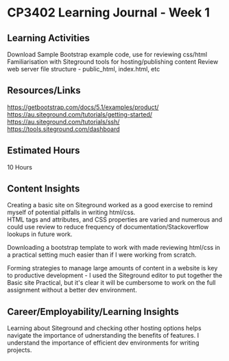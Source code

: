 # CP3402 Learning Journal - Week 1

## Learning Activities
Download Sample Bootstrap example code, use for reviewing css/html
Familiarisation with Siteground tools for hosting/publishing content
Review web server file structure - public_html, index.html, etc

## Resources/Links
https://getbootstrap.com/docs/5.1/examples/product/
https://au.siteground.com/tutorials/getting-started/
https://au.siteground.com/tutorials/ssh/
https://tools.siteground.com/dashboard

## Estimated Hours
10 Hours

## Content Insights
Creating a basic site on Siteground worked as a good exercise to remind myself of potential pitfalls in writing html/css.  
HTML tags and attributes, and CSS properties are varied and numerous and could use review to reduce frequency of documentation/Stackoverflow lookups in future work.

Downloading a bootstrap template to work with made reviewing html/css in a practical setting much easier than if I were working from scratch.

Forming strategies to manage large amounts of content in a website is key to productive development - I used the Siteground editor to put together the Basic site Practical, but 
it's clear it will be cumbersome to work on the full assignment without a better dev environment.

## Career/Employability/Learning Insights
Learning about Siteground and checking other hosting options helps navigate the importance of udnerstanding the benefits of features.
I understand the importance of efficient dev environments for writing projects. 
